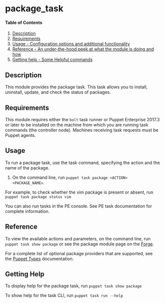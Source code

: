
# package_task

#### Table of Contents

1. [Description](#description)
2. [Requirements](#requirements)
3. [Usage - Configuration options and additional functionality](#usage)
4. [Reference - An under-the-hood peek at what the module is doing and how](#reference)
5. [Getting help - Some Helpful commands](#getting-help)

## Description

This module provides the package task. This task allows you to install, uninstall, update, and check the status of packages.

## Requirements

This module requires either the `bolt` task runner or Puppet Enterprise 2017.3 or later to be installed on the machine from which you are running task commands (the controller node). Machines receiving task requests must be Puppet agents.

## Usage

To run a package task, use the task command, specifying the action and the name of the package.

1. On the command line, run `puppet task package <ACTION> <PACKAGE_NAME>`.

For example, to check whether the vim package is present or absent, run `puppet task package status vim`

You can also run tasks in the PE console. See PE task documentation for complete information.

## Reference

To view the available actions and parameters, on the command line, run `puppet task show package` or see the package module page on the [Forge](https://forge.puppet.com/puppetlabs/package/tasks).

For a complete list of optional package providers that are supported, see the [Puppet Types](https://docs.puppet.com/puppet/latest/types/package.html) documentation.

## Getting Help

To display help for the package task, run `puppet task show package`

To show help for the task CLI, run `puppet task run --help`

